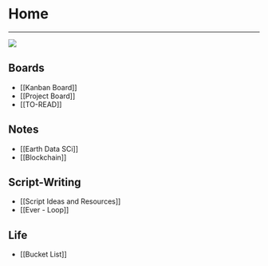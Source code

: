 # Home
---
![](https://images.unsplash.com/photo-1507123948929-86a949bdaa23?ixlib=rb-1.2.1&q=85&fm=jpg&crop=entropy&cs=srgb&w=4800)
## Boards 
- [[Kanban Board]]
- [[Project Board]]
- [[TO-READ]]

## Notes
-  [[Earth Data SCi]]
-  [[Blockchain]]

## Script-Writing
- [[Script Ideas and Resources]]
- [[Ever - Loop]]

## Life
- [[Bucket List]]